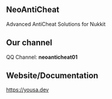 ## NeoAntiCheat
Advanced AntiCheat Solutions for Nukkit
## Our channel
QQ Channel: **neoanticheat01**

## Website/Documentation
https://yousa.dev
